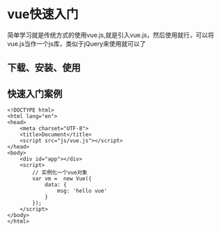 # vue快速入门

简单学习就是传统方式的使用vue.js,就是引入vue.js，然后使用就行，可以将vue.js当作一个js库，类似于jQuery来使用就可以了

## 下载、安装、使用


## 快速入门案例
```
<!DOCTYPE html>
<html lang="en">
<head>
	<meta charset="UTF-8">
	<title>Document</title>
	<script src="js/vue.js"></script>
</head>
<body>
	<div id="app"></div>
	<script>
		// 实例化一个vue对象
		var vm =  new Vue({
			data: {
				msg: 'hello vue'
			}
		});
	</script>
</body>
</html>
```
